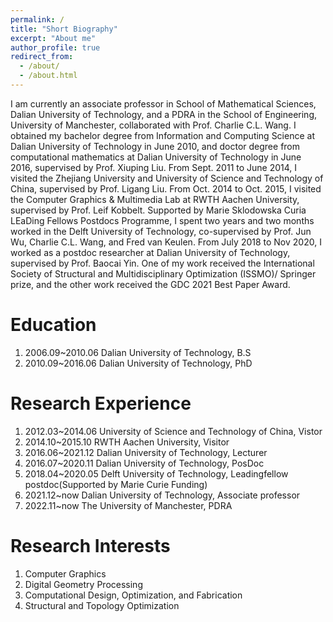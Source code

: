 ```yaml
---
permalink: /
title: "Short Biography"
excerpt: "About me"
author_profile: true
redirect_from: 
  - /about/
  - /about.html
---
```


I am currently an associate professor in School of Mathematical Sciences, Dalian University of Technology,
 and a PDRA in the School of Engineering, University of Manchester, collaborated with Prof. Charlie C.L. Wang.
I obtained my bachelor degree from Information and Computing Science at Dalian University of Technology in June 2010, 
and doctor degree from computational mathematics at Dalian University of Technology in June 2016, 
supervised by Prof. Xiuping Liu.
From Sept. 2011 to June 2014, I visited the Zhejiang University and University of Science and Technology of 
China, supervised by Prof. Ligang Liu. 
From Oct. 2014 to Oct. 2015, I visited the Computer Graphics & Multimedia Lab at RWTH 
Aachen University, supervised by Prof. Leif Kobbelt. Supported by Marie Sklodowska Curia 
LEaDing Fellows Postdocs Programme, I spent two years and two months worked in the Delft University 
of Technology, co-supervised by Prof. Jun Wu, Charlie C.L. Wang, and 
Fred van Keulen. From July 2018 to Nov 2020, I worked as a postdoc researcher at Dalian University of 
Technology, supervised by Prof. Baocai Yin. One of my work received the International Society of 
Structural and Multidisciplinary Optimization (ISSMO)/ Springer prize, and the other work received the 
GDC 2021 Best Paper Award. 

Education
======
1. 2006.09~2010.06  Dalian University of Technology, B.S
1. 2010.09~2016.06  Dalian University of Technology, PhD

Research Experience
======
1. 2012.03~2014.06 University of Science and Technology of China,   Vistor
1. 2014.10~2015.10 RWTH Aachen University,                          Visitor
1. 2016.06~2021.12 Dalian University of Technology,                 Lecturer
1. 2016.07~2020.11 Dalian University of Technology,                 PosDoc
1. 2018.04~2020.05 Delft University of Technology,                  Leadingfellow postdoc(Supported by Marie Curie Funding)
1. 2021.12~now     Dalian University of Technology,                 Associate professor
1. 2022.11~now     The University of Manchester,                    PDRA

Research Interests
======
1. Computer Graphics
1. Digital Geometry Processing
1. Computational Design, Optimization, and Fabrication
1. Structural and Topology Optimization